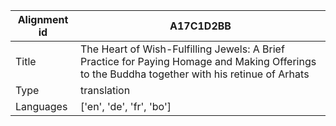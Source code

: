 |Alignment id | A17C1D2BB
| --- | --- 
|Title | The Heart of Wish-Fulfilling Jewels: A Brief Practice for Paying Homage and Making Offerings to the Buddha together with his retinue of Arhats 
|Type | translation
|Languages | ['en', 'de', 'fr', 'bo']